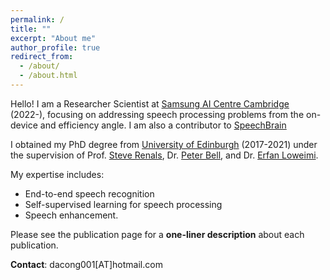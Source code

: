 ```yaml
---
permalink: /
title: ""
excerpt: "About me"
author_profile: true
redirect_from: 
  - /about/
  - /about.html
---
```


Hello! I am a Researcher Scientist at [Samsung AI Centre Cambridge](https://research.samsung.com/aicenter_cambridge) (2022-), focusing on addressing speech processing problems from the on-device and efficiency angle. 
I am also a contributor to [SpeechBrain](https://speechbrain.github.io/)

I obtained my PhD degree from <ins>University of Edinburgh</ins> (2017-2021) under the supervision of Prof. [Steve Renals](https://homepages.inf.ed.ac.uk/srenals/index.html), Dr. [Peter Bell](https://homepages.inf.ed.ac.uk/pbell1/), and Dr. [Erfan Loweimi](https://eloweimi.github.io/).  

My expertise includes:
* End-to-end speech recognition 
* Self-supervised learning for speech processing
* Speech enhancement. 

Please see the publication page for a **one-liner description** about each publication.

**Contact**: dacong001[AT]hotmail.com

